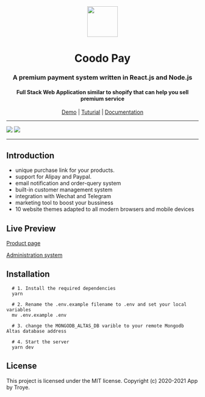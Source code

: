 <div align="center">
<img src="https://i.loli.net/2020/03/27/xdEUXeo6QDMWa2O.png" width="80px" height="80px"/>
</div>
  <h1 align="center">
    Coodo Pay
  </h1>
  <h3 align="center">
    A premium payment system written in React.js and Node.js
  </h3>
  <h4 align="center">
    Full Stack Web Application similar to shopify that can help you sell premium service
  </h4>
<div align="center">

[Demo](https://vip.960960.xyz/#/product/1) | [Tuturial](https://www.yuque.com/docs/share/5d0fd4df-7de6-424c-a389-6e187e764966?#%20《Coodo%20Pay%20搭建教程（宝塔面板篇）》) | [Documentation](https://www.yuque.com/docs/share/1f840e93-4ad1-437b-8639-bc480c4ae5aa?#%20《Coodo%20Pay%20开发指南》)

</div>

<hr>
<img src="https://i.loli.net/2020/07/10/szqvUMpV9IALkXQ.png">
<img src="https://i.loli.net/2020/07/10/zHZmOoi4rBMaU1D.png">
<hr>

## Introduction

- unique purchase link for your products.
- support for Alipay and Paypal.
- email notification and order-query system
- built-in customer management system
- integration with Wechat and Telegram
- marketing tool to boost your bussiness
- 10 website themes adapted to all modern browsers and mobile devices

## Live Preview

[Product page](https://vip.960960.xyz/#/product/1)

[Administration system](https://coodo.960960.xyz)

## Installation

```
  # 1. Install the required dependencies
  yarn

  # 2. Rename the .env.example filename to .env and set your local variables
  mv .env.example .env

  # 3. change the MONGODB_ALTAS_DB varible to your remote Mongodb Altas database address

  # 4. Start the server
  yarn dev

```

## License

This project is licensed under the MIT license. Copyright (c) 2020-2021 App by Troye.
